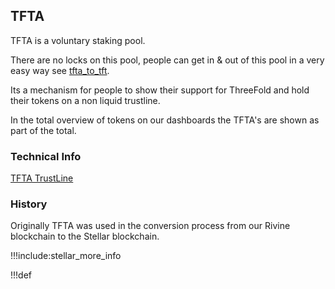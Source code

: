## TFTA

TFTA is a voluntary staking pool.

There are no locks on this pool, people can get in & out of this pool in a very easy way see [tfta_to_tft](tfta_to_tft).

Its a mechanism for people to show their support for ThreeFold and hold their tokens on a non liquid trustline.

In the total overview of tokens on our dashboards the TFTA's are shown as part of the total.


### Technical Info

[TFTA TrustLine](https://stellar.expert/explorer/public/asset/TFTA-GBUT4GP5GJ6B3XW5PXENHQA7TXJI5GOPW3NF4W3ZIW6OOO4ISY6WNLN2)

### History

Originally TFTA was used in the conversion process from our Rivine blockchain to the Stellar blockchain.

!!!include:stellar_more_info

!!!def